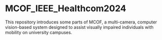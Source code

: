 # MCOF_IEEE_Healthcom2024
This repository introduces some parts of MCOF, a multi-camera, computer vision-based system designed to assist visually impaired individuals with mobility on university campuses. 
